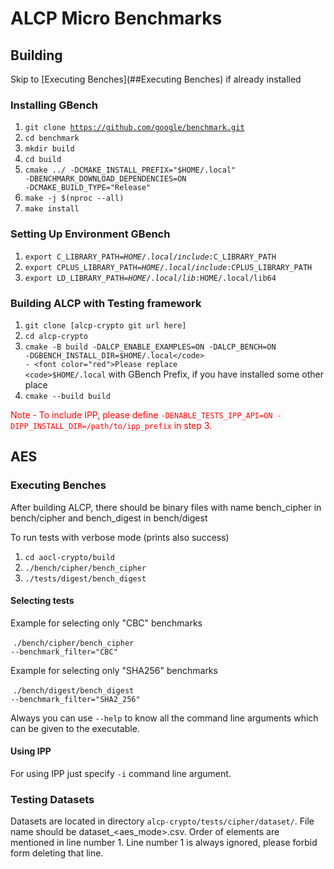 # ALCP Micro Benchmarks

## Building

Skip to [Executing Benches](##Executing Benches) if already installed

### Installing GBench

1. <code>git clone https://github.com/google/benchmark.git</code>
2. <code>cd benchmark</code>
3. <code>mkdir build</code>
4. <code>cd build</code>
5. <code>cmake ../ -DCMAKE_INSTALL_PREFIX="$HOME/.local" -DBENCHMARK_DOWNLOAD_DEPENDENCIES=ON -DCMAKE_BUILD_TYPE="Release"</code> 
6. <code>make -j $(nproc --all)</code>
7. <code>make install</code>

### Setting Up Environment GBench

1. <code>export C_LIBRARY_PATH=$HOME/.local/include:$C_LIBRARY_PATH</code>
2. <code>export CPLUS_LIBRARY_PATH=$HOME/.local/include:$CPLUS_LIBRARY_PATH</code>
3. <code>export LD_LIBRARY_PATH=$HOME/.local/lib:$HOME/.local/lib64</code>

### Building ALCP with Testing framework

1. <code>git clone [alcp-crypto git url here]</code>
2. <code>cd alcp-crypto</code>
3. <code>cmake -B build -DALCP_ENABLE_EXAMPLES=ON -DALCP_BENCH=ON -DGBENCH_INSTALL_DIR=$HOME/.local</code> - <font color="red">Please replace <code>$HOME/.local</code> with GBench Prefix, if you have installed some other place</font>
4. <code>cmake --build build</code>

<font color="red">Note - To include IPP, please define <code>-DENABLE_TESTS_IPP_API=ON -DIPP_INSTALL_DIR=/path/to/ipp_prefix</code> in step 3.</font>

## AES

### Executing Benches

After building ALCP, there should be binary files with name bench_cipher in bench/cipher and bench_digest in bench/digest

To run tests with verbose mode (prints also success)

1. <code>cd aocl-crypto/build</code>
2. <code>./bench/cipher/bench_cipher</code>
3. <code>./tests/digest/bench_digest</code>

#### Selecting tests

Example for selecting only "CBC" benchmarks

​	 <code>./bench/cipher/bench_cipher --benchmark_filter="CBC"</code>

Example for selecting only "SHA256" benchmarks

​	<code>./bench/digest/bench_digest --benchmark_filter="SHA2_256"</code>

Always you can use <code>--help</code> to know all the command line arguments which can be given to the executable.

#### Using IPP

For using IPP just specify <code>-i</code> command line argument.

### Testing Datasets

Datasets are located in directory <code>alcp-crypto/tests/cipher/dataset/</code>. File name should be dataset_\<aes\_mode\>.csv. Order of elements are mentioned in line number 1. Line number 1 is always ignored, please forbid form deleting that line.

